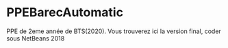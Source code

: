 # PPEBarecAutomatic
PPE de 2eme année de BTS(2020).
Vous trouverez ici la version final, coder sous NetBeans 2018

